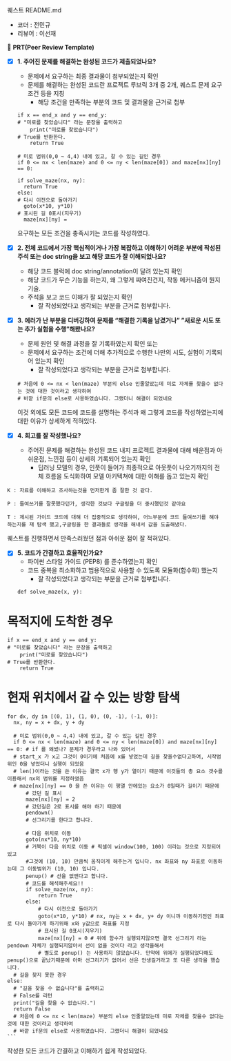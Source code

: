 퀘스트 README.md

- 코더 : 전민규
- 리뷰어 : 이선재


🔑 **PRT(Peer Review Template)**

- [X]  **1. 주어진 문제를 해결하는 완성된 코드가 제출되었나요?**
    - 문제에서 요구하는 최종 결과물이 첨부되었는지 확인
    - 문제를 해결하는 완성된 코드란 프로젝트 루브릭 3개 중 2개, 
    퀘스트 문제 요구조건 등을 지칭
        - 해당 조건을 만족하는 부분의 코드 및 결과물을 근거로 첨부
    ```
    if x == end_x and y == end_y:
    # "미로를 찾았습니다" 라는 문장을 출력하고
        print("미로를 찾았습니다")
    # True를 반환한다.
        return True
    ```
    ```
    # 미로 범위(0,0 ~ 4,4) 내에 있고, 갈 수 있는 길인 경우
    if 0 <= nx < len(maze) and 0 <= ny < len(maze[0]) and maze[nx][ny] == 0:
    ```
    ```
    if solve_maze(nx, ny):
      return True
    else:
    # 다시 이전으로 돌아가기
      goto(x*10, y*10)
    # 표시된 길 0표시(지우기)
      maze[nx][ny] =
    ```
    요구하는 모든 조건을 충족시키는 코드를 작성하였다.
    
- [X]  **2. 전체 코드에서 가장 핵심적이거나 가장 복잡하고 이해하기 어려운 부분에 작성된 
주석 또는 doc string을 보고 해당 코드가 잘 이해되었나요?**
    - 해당 코드 블럭에 doc string/annotation이 달려 있는지 확인
    - 해당 코드가 무슨 기능을 하는지, 왜 그렇게 짜여진건지, 작동 메커니즘이 뭔지 기술.
    - 주석을 보고 코드 이해가 잘 되었는지 확인
        - 잘 작성되었다고 생각되는 부분을 근거로 첨부합니다.
        
- [X]  **3. 에러가 난 부분을 디버깅하여 문제를 “해결한 기록을 남겼거나” 
”새로운 시도 또는 추가 실험을 수행”해봤나요?**
    - 문제 원인 및 해결 과정을 잘 기록하였는지 확인 또는
    - 문제에서 요구하는 조건에 더해 추가적으로 수행한 나만의 시도, 
    실험이 기록되어 있는지 확인
        - 잘 작성되었다고 생각되는 부분을 근거로 첨부합니다.
    ```
    # 처음에 0 <= nx < len(maze) 부분의 else 인줄알았는데 미로 자체를 찾을수 없다는 것에 대한 것이라고 생각하여
    # 바깥 if문의 else로 사용하였습니다. 그랬더니 해결이 되었네요
    ```
    이것 외에도 모든 코드에 코드를 설명하는 주석과 왜 그렇게 코드를 작성하였는지에 대한 이유가 상세하게 적혀있다.
- [X]  **4. 회고를 잘 작성했나요?**
    - 주어진 문제를 해결하는 완성된 코드 내지 프로젝트 결과물에 대해
    배운점과 아쉬운점, 느낀점 등이 상세히 기록되어 있는지 확인
        - 딥러닝 모델의 경우,
        인풋이 들어가 최종적으로 아웃풋이 나오기까지의 전체 흐름을 도식화하여 
        모델 아키텍쳐에 대한 이해를 돕고 있는지 확인
```
K : 자료를 이해하고 조사하는것을 먼저한게 좀 잘한 것 같다.

P : 들여쓰기를 잘못했다던가, 생각한 것보다 구글링을 더 중시했던것 같아요

T : 제시된 가이드 코드에 대해 더 집중적으로 생각하여, 어느부분에 코드 들여쓰기를 해야 하는지를 재 탐색 했고,구글링을 한 결과들로 생각을 해내서 값을 도출해냈다.
```
퀘스트를 진행하면서 만족스러웠던 점과 아쉬운 점이 잘 적혀있다.
- [X]  **5. 코드가 간결하고 효율적인가요?**
    - 파이썬 스타일 가이드 (PEP8) 를 준수하였는지 확인
    - 코드 중복을 최소화하고 범용적으로 사용할 수 있도록 모듈화(함수화) 했는지
        - 잘 작성되었다고 생각되는 부분을 근거로 첨부합니다.
    ```
    def solve_maze(x, y):
  # 목적지에 도착한 경우
    if x == end_x and y == end_y:
    # "미로를 찾았습니다" 라는 문장을 출력하고
        print("미로를 찾았습니다")
    # True를 반환한다.
        return True

  # 현재 위치에서 갈 수 있는 방향 탐색
    for dx, dy in [(0, 1), (1, 0), (0, -1), (-1, 0)]:
      nx, ny = x + dx, y + dy

      # 미로 범위(0,0 ~ 4,4) 내에 있고, 갈 수 있는 길인 경우
      if 0 <= nx < len(maze) and 0 <= ny < len(maze[0]) and maze[nx][ny] == 0: # if 를 왜썼나? 문제가 경우라고 나와 있어서
      # start_x 가 x고 그것이 0이기에 처음에 x를 넣었는데 길을 찾을수없다고하여, 시작범위인 0을 넣었더니 실행이 되었음
      # len()이라는 것을 쓴 이유는 결국 x가 행 y가 열이기 때문에 이것들의 총 요소 갯수를 이용해서 nx의 범위를 지정하였음
      # maze[nx][ny] == 0 을 쓴 이유는 이 행열 안에있는 요소가 0일때가 길이기 때문에
          # 갔던 길 표시
          maze[nx][ny] = 2
          # 갔던길은 2로 표시를 해야 하기 때문에
          pendown()
          # 선그리기를 한다고 합니다.

          # 다음 위치로 이동
          goto(nx*10, ny*10)
          # 거북이 다음 위치로 이동 # 픽셀이 window(100, 100) 이라는 것으로 지정되어있고
          #그것에 (10, 10) 만큼씩 움직이게 해주는거 입니다. nx 좌표와 ny 좌표로 이동하는데 그 이동범위가 (10, 10) 입니다.
          penup() # 선을 없앤다고 합니다.
          # 코드를 해석해주세요!!
          if solve_maze(nx, ny):
              return True
          else:
              # 다시 이전으로 돌아가기
              goto(x*10, y*10) # nx, ny는 x + dx, y+ dy 이니까 이동하기전인 좌표로 다시 돌아가게 하기위해 x와 y값으로 좌표를 지정
              # 표시된 길 0표시(지우기)
              maze[nx][ny] = 0 # 위에 함수가 실행되지않으면 결국 선그리기 라는 pendown 자체가 실행되지않아서 선이 없을 것이다 라고 생각을해서
              # 별도로 penup() 는 사용하지 않았습니다. 만약에 위에가 실행되었다해도 penup()으로 끝났기때문에 아마 선그리기가 없어서 선은 안생길거라고 또 다른 생각을 했습니다.
      # 길을 찾지 못한 경우
    else:
      # "길을 찾을 수 없습니다"를 출력하고
      # False를 리턴
      print("길을 찾을 수 없습니다.")
      return False
      # 처음에 0 <= nx < len(maze) 부분의 else 인줄알았는데 미로 자체를 찾을수 없다는 것에 대한 것이라고 생각하여
      # 바깥 if문의 else로 사용하였습니다. 그랬더니 해결이 되었네요
    ```
작성한 모든 코드가 간결하고 이해하기 쉽게 작성되었다. 
